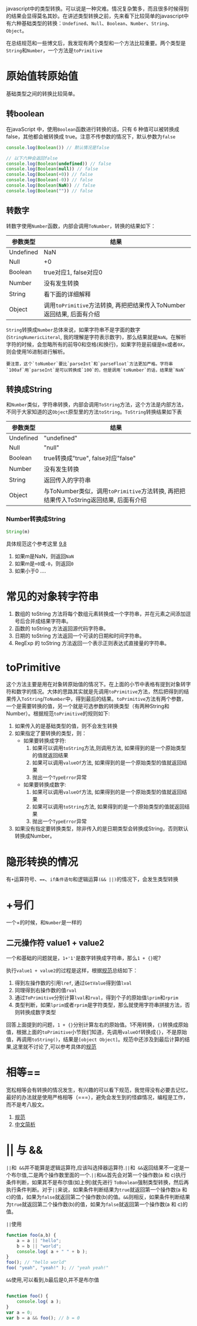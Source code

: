 javascript中的类型转换。可以说是一种灾难。情况复杂繁多，而且很多时候得到的结果会显得莫名其妙。在讲述类型转换之前，先来看下比较简单的javascript中有六种基础类型的转换：`Undefined`、`Null`、`Boolean`、`Number`、`String`、`Object`。

在总结规范和一些博文后，我发现有两个类型和一个方法比较重要。两个类型是`String`和`Number`，一个方法是`toPrimitive`

# 原始值转原始值

基础类型之间的转换比较简单。

## 转boolean

在javaScript 中，使用`Boolean`函数进行转换的话，只有 6 种值可以被转换成 false，其他都会被转换成 true。注意不传参数的情况下，默认参数为`false`

```javascript
console.log(Boolean()) // 默认情况是false

// 以下六种会返回false
console.log(Boolean(undefined)) // false
console.log(Boolean(null)) // false
console.log(Boolean(+0)) // false
console.log(Boolean(-0)) // false
console.log(Boolean(NaN)) // false
console.log(Boolean("")) // false
```


## 转数字

转数字使用`Number`函数，内部会调用`ToNumber`，转换的结果如下：

| 参数类型 |  结果  |
|---|---|
| Undefined  |  NaN |
| Null  |  +0 |
| Boolean  |  true对应1, false对应0 |
| Number  |  没有发生转换 |
| String  |  看下面的详细解释 |
| Object  |  调用`toPrimitive`方法转换, 再把把结果传入ToNumber返回结果, 后面有介绍 |

`String`转换成`Number`总体来说，如果字符串不是字面的数字(`StringNumericLiteral`, 我的理解是字符表示数字)，那么结果就是`NaN`。在解析字符的时候，会忽略所有的前导0和空格(和换行)，如果字符是前缀是`0x`或者`0X`，则会使用16进制进行解析。

    要注意，这个`toNumber`要比`parseInt`和`parseFloat`方法更加严格。字符串`100af`用`parseInt`是可以转换成`100`的，但是调用`toNumber`的话，结果是`NaN`


## 转换成String

和`Number`类似，字符串转换，内部会调用`ToString`方法，这个方法是内部方法，不同于大家知道的这`Object`原型里的方法`toString`。`ToString`转换结果如下表


| 参数类型 |  结果  |
|---|---|
| Undefined  |  "undefined" |
| Null  |  	"null" |
| Boolean  |  true转换成"true", false对应"false" |
| Number  |  没有发生转换 |
| String  |  返回传入的字符串 |
| Object  |  与ToNumber类似，调用`toPrimitive`方法转换, 再把把结果传入ToString返回结果, 后面有介绍 |


### Number转换成String

```javascript
String(m)
```

具体规范这个参考这里 [9.8](https://es5.github.io/#x9.8)


1. 如果m是NaN，则返回`NaN`
2. 如果m是`+0`或`-0`，则返回`0`
3. 如果小于0
....

# 常见的对象转字符串

1. 数组的 toString 方法将每个数组元素转换成一个字符串，并在元素之间添加逗号后合并成结果字符串。
2. 函数的 toString 方法返回源代码字符串。
3. 日期的 toString 方法返回一个可读的日期和时间字符串。
4. RegExp 的 toString 方法返回一个表示正则表达式直接量的字符串。

# toPrimitive

这个方法主要是用在对象转原始值的情况下。在上面的小节中表格有提到对象转字符和数字的情况。大体的思路其实就是先调用`toPrimitive`方法，然后把得到的结果传入`ToString`/`ToNumber`中，得到最后的结果。`toPrimitive`方法有两个参数，一个是需要转换的值，另一个就是可选参数的转换类型（有两种String和Number）。根据规范`toPrimitive`的规则如下:

1. 如果传入的是基础类型的值，则不会发生转换
2. 如果指定了要转换的类型，则：
    - 如果要转换成字符:
        1. 如果可以调用`toString`方法,则调用方法, 如果得到的是一个原始类型的值就返回结果
        2. 如果可以调用`valueOf`方法, 如果得到的是一个原始类型的值就返回结果
        3. 抛出一个`TypeError`异常
    - 如果要转换成数字:
        1. 如果可以调用`valueOf`方法, 如果得到的是一个原始类型的值就返回结果
        2. 如果可以调用`toString`方法, 如果得到的是一个原始类型的值就返回结果
        3. 抛出一个`TypeError`异常
3. 如果没有指定要转换类型，除非传入的是日期类型会转换成String，否则默认转换成Number。

# 隐形转换的情况
有`+`运算符号、`==`、`if条件语句`和逻辑运算`(&& ||)`的情况下，会发生类型转换

# +号们

一个+的时候，和`Number`是一样的

## 二元操作符 value1 + value2

一个和基础的问题就是，`1+'1'`是数字转换成字符串，那么`1 + {}`呢?

执行`value1 + value2`的过程是这样，根据[规范](https://es5.github.io/#x11.6.1)总结如下：

1. 得到左操作数的引用`lref`, 通过`GetValue`得到值`lval`
2. 同理得到右操作数的值`rval`
3. 通过`ToPrimitive`分别计算`lval`和`rval`，得到个子的原始值`lprim`和`rprim`
4. 类型判断，如果`lprim`或者`rprim`是字符类型，那么就使用字符串拼接方法，否则转换成数字类型

回答上面提到的问题，`1 + {}`分别计算左右的原始值。1不用转换，`{}`转换成原始值，根据上面的`toPrimitive`小节我们知道，先调用`valueOf`转换成`{}`，不是原始值，再调用`toString()`，结果是`[object Object]`。规范中还涉及到最后计算的结果,这里就不讨论了,可以参考具体的[规范](https://es5.github.io/#x11.6.1)

# 相等==

宽松相等会有转换的情况发生，有兴趣的可以看下规范，我觉得没有必要去记忆，最好的办法就是使用严格相等（===），避免会发生到的怪癖情况，编程是工作，而不是考八股文。

1. [规范](https://es5.github.io/#x11.9.3)
2. [中文简析](https://github.com/mqyqingfeng/Blog/issues/164)

# || 与 &&

`||`和` &&`并不能算是逻辑运算符,应该叫选择器运算符.`||`和` &&`返回结果不一定是一个布尔值,二是两个操作数里面的一个.`||`和`&&`首先会对第一个操作数(a 和 c)执行条件判断，如果其不是布尔值(如上例)就先进行 `ToBoolean`强制类型转换，然后再执行条件判断。对于`||`来说，如果条件判断结果为`true`就返回第一个操作数(a 和 c)的值，如果为`false`就返回第二个操作数(b)的值。`&&`则相反，如果条件判断结果为`true`就返回第二个操作数(b)的值，如果为`false`就返回第一个操作数(a 和 c)的值。

`||`使用

```javascript
function foo(a,b) {
    a = a || "hello"; 
    b = b || "world";
    console.log( a + " " + b ); 
}
foo(); // "hello world"
foo( "yeah", "yeah!" ); // "yeah yeah!"
```

`&&`使用,可以看到,b最后是0,并不是布尔值

```javascript

function foo() {
    console.log( a );
}
var a = 0;
var b = a && foo(); // b = 0
```